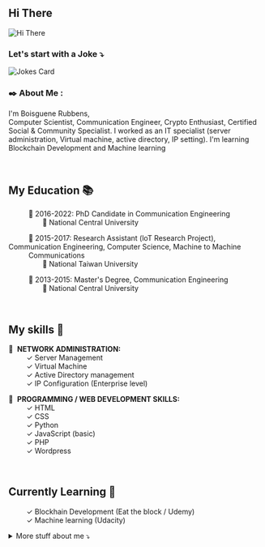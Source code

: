 ## Hi There
![Hi There](https://img.freepik.com/premium-vector/welcome-banner-word-white-background-colorful-rainbow-sign-label-design-wallpaper-vector-illustration_87543-10859.jpg?w=2000)

### Let's start with a Joke ⤵️ 
![Jokes Card](https://readme-jokes.vercel.app/api?hideBorder)




###  ✒️ About Me :
I'm Boisguene Rubbens, <br> Computer Scientist, Communication Engineer, Crypto Enthusiast, Certified Social & Community Specialist. I worked as an IT specialist (server administration, Virtual machine, active directory, IP setting). I'm learning Blockchain Development and Machine learning<br> 
 
 <br>
 
## My Education  📚
 

&nbsp;&nbsp;&nbsp;&nbsp;&nbsp;&nbsp;&nbsp;&nbsp;&nbsp; 📘 2016-2022: PhD Candidate in Communication Engineering <br>
&nbsp;&nbsp;&nbsp;&nbsp;&nbsp;&nbsp;&nbsp;&nbsp;&nbsp;&nbsp;&nbsp;&nbsp;&nbsp;&nbsp;&nbsp;&nbsp;&nbsp;🏫 National Central University<br>

&nbsp;&nbsp;&nbsp;&nbsp;&nbsp;&nbsp;&nbsp;&nbsp;&nbsp; 📗 2015-2017: Research Assistant (loT Research Project), Communication Engineering, Computer Science, Machine to Machine <br>
&nbsp;&nbsp;&nbsp;&nbsp;&nbsp;&nbsp;&nbsp;&nbsp;&nbsp;      Communications<br>
&nbsp;&nbsp;&nbsp;&nbsp;&nbsp;&nbsp;&nbsp;&nbsp;&nbsp;&nbsp;&nbsp;&nbsp;&nbsp;&nbsp;&nbsp;&nbsp;&nbsp;🏫 National Taiwan University<br>

&nbsp;&nbsp;&nbsp;&nbsp;&nbsp;&nbsp;&nbsp;&nbsp;&nbsp; 📗 2013-2015: Master's Degree, Communication Engineering<br> 
&nbsp;&nbsp;&nbsp;&nbsp;&nbsp;&nbsp;&nbsp;&nbsp;&nbsp;&nbsp;&nbsp;&nbsp;&nbsp;&nbsp;&nbsp;&nbsp;&nbsp;🏫 National Central University<br>

<br>

## My skills 📜
 
  
 📜&nbsp;&nbsp;**NETWORK  ADMINISTRATION:**<br>
&nbsp;&nbsp;&nbsp;&nbsp;&nbsp;&nbsp;&nbsp;&nbsp;&nbsp;✓ Server Management<br>
&nbsp;&nbsp;&nbsp;&nbsp;&nbsp;&nbsp;&nbsp;&nbsp;&nbsp;✓ Virtual Machine <br>
&nbsp;&nbsp;&nbsp;&nbsp;&nbsp;&nbsp;&nbsp;&nbsp;&nbsp;✓ Active Directory management <br>
&nbsp;&nbsp;&nbsp;&nbsp;&nbsp;&nbsp;&nbsp;&nbsp;&nbsp;✓ IP Configuration (Enterprise level) <br>


 📜&nbsp;&nbsp;**PROGRAMMING / WEB DEVELOPMENT SKILLS:**<br>
&nbsp;&nbsp;&nbsp;&nbsp;&nbsp;&nbsp;&nbsp;&nbsp;&nbsp;✓ HTML<br>
&nbsp;&nbsp;&nbsp;&nbsp;&nbsp;&nbsp;&nbsp;&nbsp;&nbsp;✓ CSS<br>
&nbsp;&nbsp;&nbsp;&nbsp;&nbsp;&nbsp;&nbsp;&nbsp;&nbsp;✓ Python<br>
&nbsp;&nbsp;&nbsp;&nbsp;&nbsp;&nbsp;&nbsp;&nbsp;&nbsp;✓ JavaScript (basic) <br>
&nbsp;&nbsp;&nbsp;&nbsp;&nbsp;&nbsp;&nbsp;&nbsp;&nbsp;✓ PHP<br>
&nbsp;&nbsp;&nbsp;&nbsp;&nbsp;&nbsp;&nbsp;&nbsp;&nbsp;✓ Wordpress
<br>


<br>


## Currently Learning 📜

&nbsp;&nbsp;&nbsp;&nbsp;&nbsp;&nbsp;&nbsp;&nbsp;&nbsp;✓ Blockhain Development (Eat the block / Udemy) <br>
&nbsp;&nbsp;&nbsp;&nbsp;&nbsp;&nbsp;&nbsp;&nbsp;&nbsp;✓ Machine learning (Udacity) <br>

<details>
<summary>
  More stuff about me ⤵️ 
</summary>


### Languages 🌐

| Language      | Proficiency                                                               |
| ------------- | ------------------------------------------------------------------------- |
| English       | Fluent                                                                    |
| French        | Native / Official                                                         |
| Chinese       | Fluent                                                                    |
| Creole        | Native language                                                           |
| Spanish       | Basic                                                                     |



### How to reach me 📪
 
&nbsp;&nbsp;&nbsp;&nbsp;&nbsp;&nbsp;&nbsp;&nbsp;&nbsp;**✔️WhatsApp:** [Boisguene Rubbens](https://wa.me+18039561781)<br>
&nbsp;&nbsp;&nbsp;&nbsp;&nbsp;&nbsp;&nbsp;&nbsp;&nbsp;**✔️Linkedin:** [Boisguene Rubbens](https://www.linkedin.com/in/boisguenerubbens/)<br>
&nbsp;&nbsp;&nbsp;&nbsp;&nbsp;&nbsp;&nbsp;&nbsp;&nbsp;**✔️E-Mail:** rubbensonly@gmail.com <br> 
<br>


💥&nbsp;&nbsp;**Most Used Languages On GitHub:**<br> 
[![Top Langs](https://github-readme-stats.vercel.app/api/top-langs/?username=Benzsoft)](https://github.com/anuraghazra/github-readme-stats)

![GitHub stats](https://github-readme-stats.vercel.app/api?username=Benzsoft&show_icons=true&count_private=true)  

![GitHub Activity Graph](https://activity-graph.herokuapp.com/graph?username=Benzsoft)  



